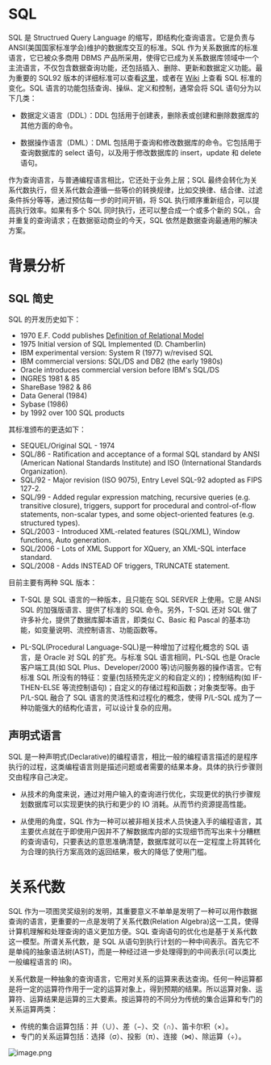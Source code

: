 # SQL

SQL 是 Structrued Query Language 的缩写，即结构化查询语言。它是负责与 ANSI(美国国家标准学会)维护的数据库交互的标准。SQL 作为关系数据库的标准语言，它已被众多商用 DBMS 产品所采用，使得它已成为关系数据库领域中一个主流语言，不仅包含数据查询功能，还包括插入、删除、更新和数据定义功能。最为重要的 SQL92 版本的详细标准可以查看[这里](http://www.contrib.andrew.cmu.edu/~shadow/sql/sql1992.txt)，或者在 [Wiki](https://en.wikipedia.org/wiki/SQL) 上查看 SQL 标准的变化。SQL 语言的功能包括查询、操纵、定义和控制，通常会将 SQL 语句分为以下几类：

- 数据定义语言（DDL）：DDL 包括用于创建表，删除表或创建和删除数据库的其他方面的命令。

- 数据操作语言（DML）：DML 包括用于查询和修改数据库的命令。它包括用于查询数据库的 select 语句，以及用于修改数据库的 insert，update 和 delete 语句。

作为查询语言，与普通编程语言相比，它还处于业务上层；SQL 最终会转化为关系代数执行，但关系代数会遵循一些等价的转换规律，比如交换律、结合律、过滤条件拆分等等，通过预估每一步的时间开销，将 SQL 执行顺序重新组合，可以提高执行效率。如果有多个 SQL 同时执行，还可以整合成一个或多个新的 SQL，合并重复的查询请求；在数据驱动商业的今天，SQL 依然是数据查询最通用的解决方案。

# 背景分析

## SQL 简史

SQL 的开发历史如下：

- 1970 E.F. Codd publishes [Definition of Relational Model](https://www.w3resource.com/sql/sql-basic/codd-12-rule-relation.php)
- 1975 Initial version of SQL Implemented (D. Chamberlin)
- IBM experimental version: System R (1977) w/revised SQL
- IBM commercial versions: SQL/DS and DB2 (the early 1980s)
- Oracle introduces commercial version before IBM's SQL/DS
- INGRES 1981 & 85
- ShareBase 1982 & 86
- Data General (1984)
- Sybase (1986)
- by 1992 over 100 SQL products

其标准颁布的更迭如下：

- SEQUEL/Original SQL - 1974
- SQL/86 - Ratification and acceptance of a formal SQL standard by ANSI (American National Standards Institute) and ISO (International Standards Organization).
- SQL/92 - Major revision (ISO 9075), Entry Level SQL-92 adopted as FIPS 127-2.
- SQL/99 - Added regular expression matching, recursive queries (e.g. transitive closure), triggers, support for procedural and control-of-flow statements, non-scalar types, and some object-oriented features (e.g. structured types).
- SQL/2003 - Introduced XML-related features (SQL/XML), Window functions, Auto generation.
- SQL/2006 - Lots of XML Support for XQuery, an XML-SQL interface standard.
- SQL/2008 - Adds INSTEAD OF triggers, TRUNCATE statement.

目前主要有两种 SQL 版本：

- T-SQL 是 SQL 语言的一种版本，且只能在 SQL SERVER 上使用。它是 ANSI SQL 的加强版语言、提供了标准的 SQL 命令。另外，T-SQL 还对 SQL 做了许多补允，提供了数据库脚本语言，即类似 C、Basic 和 Pascal 的基本功能，如变量说明、流控制语言、功能函数等。

- PL-SQL(Procedural Language-SQL)是一种增加了过程化概念的 SQL 语言，是 Oracle 对 SQL 的扩充。与标准 SQL 语言相同，PL-SQL 也是 Oracle 客户端工具(如 SQL Plus、Developer/2000 等)访问服务器的操作语言。它有标准 SQL 所没有的特征：变量(包括预先定义的和自定义的)；控制结构(如 IF-THEN-ELSE 等流控制语句)；自定义的存储过程和函数；对象类型等。由于 P/L-SQL 融合了 SQL 语言的灵活性和过程化的概念，使得 P/L-SQL 成为了一种功能强大的结构化语言，可以设计复杂的应用。

## 声明式语言

SQL 是一种声明式(Declarative)的编程语言，相比一般的编程语言描述的是程序执行的过程，这类编程语言则是描述问题或者需要的结果本身。具体的执行步骤则交由程序自己决定。

- 从技术的角度来说，通过对用户输入的查询进行优化，实现更优的执行步骤规划数据库可以实现更快的执行和更少的 IO 消耗。从而节约资源提高性能。

- 从使用的角度，SQL 作为一种可以被非相关技术人员快速入手的编程语言，其主要优点就在于即使用户因并不了解数据库内部的实现细节而写出来十分糟糕的查询语句，只要表达的意思准确清楚，数据库就可以在一定程度上将其转化为合理的执行方案高效的返回结果，极大的降低了使用门槛。

# 关系代数

SQL 作为一项图灵奖级别的发明，其重要意义不单单是发明了一种可以用作数据查询的语言，更重要的一点是发明了关系代数(Relation Algebra)这一工具，使得计算机理解和处理查询的语义更加方便。SQL 查询语句的优化也是基于关系代数这一模型。所谓关系代数，是 SQL 从语句到执行计划的一种中间表示。首先它不是单纯的抽象语法树(AST)，而是一种经过进一步处理得到的中间表示(可以类比一般编程语言的 IR)。

关系代数是一种抽象的查询语言，它用对关系的运算来表达查询。任何一种运算都是将一定的运算符作用于一定的运算对象上，得到预期的结果。所以运算对象、运算符、运算结果是运算的三大要素。按运算符的不同分为传统的集合运算和专门的关系运算两类：

- 传统的集合运算包括：并（∪）、差（−）、交（∩）、笛卡尔积（×）。
- 专门的关系运算包括：选择（σ）、投影（π）、连接（⋈）、除运算（÷）。

![image.png](https://assets.ng-tech.icu/item/20230424143428.png)

